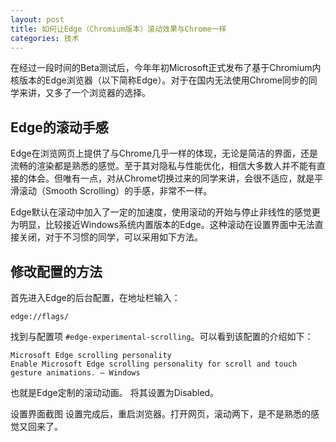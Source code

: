 ```yaml
---
layout: post
title: 如何让Edge（Chromium版本）滚动效果与Chrome一样
categories: 技术
---
```


在经过一段时间的Beta测试后，今年年初Microsoft正式发布了基于Chromium内核版本的Edge浏览器（以下简称Edge）。对于在国内无法使用Chrome同步的同学来讲，又多了一个浏览器的选择。

## Edge的滚动手感
Edge在浏览网页上提供了与Chrome几乎一样的体现，无论是简洁的界面，还是流畅的渲染都是熟悉的感觉。至于其对隐私与性能优化，相信大多数人并不能有直接的体会。但唯有一点，对从Chrome切换过来的同学来讲，会很不适应，就是平滑滚动（Smooth Scrolling）的手感，非常不一样。

Edge默认在滚动中加入了一定的加速度，使用滚动的开始与停止非线性的感觉更为明显，比较接近Windows系统内置版本的Edge。这种滚动在设置界面中无法直接关闭，对于不习惯的同学，可以采用如下方法。

## 修改配置的方法
首先进入Edge的后台配置，在地址栏输入：

```
edge://flags/
```
找到与配置项 `#edge-experimental-scrolling`。可以看到该配置的介绍如下：

```
Microsoft Edge scrolling personality
Enable Microsoft Edge scrolling personality for scroll and touch gesture animations. – Windows
```
也就是Edge定制的滚动动画。 将其设置为Disabled。


设置界面截图
设置完成后，重启浏览器。打开网页，滚动两下，是不是熟悉的感觉又回来了。